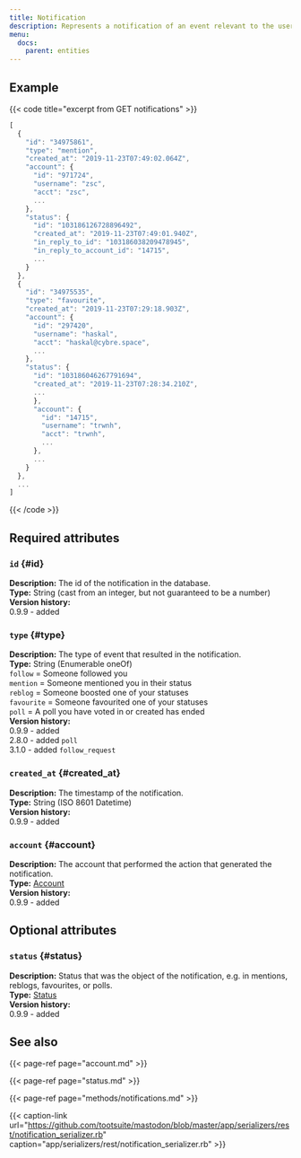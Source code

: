 ```yaml
---
title: Notification
description: Represents a notification of an event relevant to the user.
menu:
  docs:
    parent: entities
---
```


## Example

{{< code title="excerpt from GET notifications" >}}
```javascript
[
  {
    "id": "34975861",
    "type": "mention",
    "created_at": "2019-11-23T07:49:02.064Z",
    "account": {
      "id": "971724",
      "username": "zsc",
      "acct": "zsc",
      ...
    },
    "status": {
      "id": "103186126728896492",
      "created_at": "2019-11-23T07:49:01.940Z",
      "in_reply_to_id": "103186038209478945",
      "in_reply_to_account_id": "14715",
      ...
    }
  },
  {
    "id": "34975535",
    "type": "favourite",
    "created_at": "2019-11-23T07:29:18.903Z",
    "account": {
      "id": "297420",
      "username": "haskal",
      "acct": "haskal@cybre.space",
      ...
    },
    "status": {
      "id": "103186046267791694",
      "created_at": "2019-11-23T07:28:34.210Z",
      ...
      },
      "account": {
        "id": "14715",
        "username": "trwnh",
        "acct": "trwnh",
        ...
      },
      ...
    }
  },
  ...
]
```
{{< /code >}}

## Required attributes

### `id` {#id}

**Description:** The id of the notification in the database.\
**Type:** String \(cast from an integer, but not guaranteed to be a number\)\
**Version history:**\
0.9.9 - added

### `type` {#type}

**Description:** The type of event that resulted in the notification.\
**Type:** String \(Enumerable oneOf\)\
`follow` = Someone followed you\
`mention` = Someone mentioned you in their status\
`reblog` = Someone boosted one of your statuses\
`favourite` = Someone favourited one of your statuses\
`poll` = A poll you have voted in or created has ended\
**Version history:**\
0.9.9 - added\
2.8.0 - added `poll`\
3.1.0 - added `follow_request`

### `created_at` {#created_at}

**Description:** The timestamp of the notification.\
**Type:** String \(ISO 8601 Datetime\)\
**Version history:**\
0.9.9 - added

### `account` {#account}

**Description:** The account that performed the action that generated the notification.\
**Type:** [Account](account.md)\
**Version history:**\
0.9.9 - added

## Optional attributes

### `status` {#status}

**Description:** Status that was the object of the notification, e.g. in mentions, reblogs, favourites, or polls.\
**Type:** [Status](status.md)\
**Version history:**\
0.9.9 - added

## See also

{{< page-ref page="account.md" >}}

{{< page-ref page="status.md" >}}

{{< page-ref page="methods/notifications.md" >}}

{{< caption-link url="https://github.com/tootsuite/mastodon/blob/master/app/serializers/rest/notification_serializer.rb" caption="app/serializers/rest/notification\_serializer.rb" >}}



